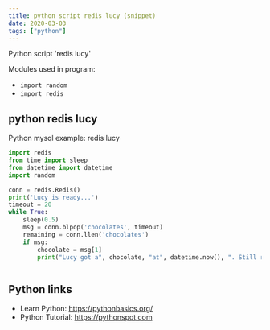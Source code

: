 ```yaml
---
title: python script redis lucy (snippet)
date: 2020-03-03
tags: ["python"]
---
```

Python script 'redis lucy'


Modules used in program: 
* `import random`
* `import redis`

## python redis lucy

Python mysql example: redis lucy

```python
import redis
from time import sleep
from datetime import datetime
import random

conn = redis.Redis()
print('Lucy is ready...')
timeout = 20
while True:
    sleep(0.5)
    msg = conn.blpop('chocolates', timeout)
    remaining = conn.llen('chocolates')
    if msg:
        chocolate = msg[1]
        print("Lucy got a", chocolate, "at", datetime.now(), ". Still remaining", remaining, "pieces")



```

## Python links

- Learn Python: https://pythonbasics.org/
- Python Tutorial: https://pythonspot.com
